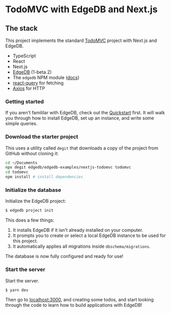 # TodoMVC with EdgeDB and Next.js

## The stack

This project implements the standard [TodoMVC](https://todomvc.com/) project with Next.js and EdgeDB.

- TypeScript
- React
- Next.js
- [EdgeDB](https://edgedb.com/) (1-beta.2)
- The `edgedb` NPM module ([docs](https://www.edgedb.com/docs/clients/01_js/index/))
- [react-query](https://github.com/tannerlinsley/react-query) for fetching
- [Axios](https://github.com/axios/axios) for HTTP

### Getting started

If you aren't famililar with EdgeDB, check out the [Quickstart](https://www.edgedb.com/docs/tutorial/index) first. It will walk you through how to install EdgeDB, set up an instance, and write some simple queries.

### Download the starter project

This uses a utility called `degit` that downloads a copy of the project from GitHub without cloning it:

```sh
cd ~/Documents
npx degit edgedb/edgedb-examples/nextjs-todomvc todomvc
cd todomvc
npm install # install dependencies
```

### Initialize the database

Initialize the EdgeDB project:

```bash
$ edgedb project init
```

This does a few things:

1. It installs EdgeDB if it isn't already installed on your computer.
2. It prompts you to create or select a local EdgeDB instance to be used for this project.
3. It automatically applies all migrations inside `dbschema/migrations`.

The database is now fully configured and ready for use!

### Start the server

Start the server.

```bash
$ yarn dev
```

Then go to [localhost:3000](http://localhost:3000), and creating some todos, and start looking through the code to learn how to build applications with EdgeDB!
